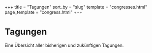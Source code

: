 +++
title = "Tagungen"
sort_by = "slug"
template = "congresses.html"
page_template = "congress.html"
+++

# Tagungen

Eine Übersicht aller bisherigen und zukünftigen Tagungen.
